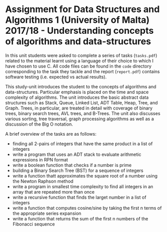 # Assignment for Data Structures and Algorithms 1 (University of Malta) 2017/18 - Understanding concepts of algorithms and data-structures

In this unit students were asked to complete a series of tasks (`tasks.pdf`) related to the material learnt using a language of their choice to which I have chosen to use C. All code files can be found in the `code` directory corresponding to the task they tackle and the report (`report.pdf`) contains software testing (i.e. expected vs actual results). 

This study-unit introduces the student to the concepts of algorithms and data-structures. Particular emphasis is placed on the time and space complexity of algorithms. The unit introduces the basic abstract data structures such as Stack, Queue, Linked List, ADT Table, Heap, Tree, and Graph. Trees, in particular, are treated in detail with coverage of binary trees, binary search trees, AVL trees, and B-Trees. The unit also discusses various sorting, tree traversal, graph processing algorithms as well as a discussion of the Big O notation.

A brief overview of the tasks are as follows:
<ul>
<li>finding all 2-pairs of integers that have the same product in a list of integers</li>
<li>write a program that uses an ADT stack to evaluate arithmetic expressions in RPN format</li>
<li>write a boolean function that checks if a number is prime</li>
<li>building a Binary Search Tree (BST) for a sequence of integers</li>
<li>write a function thatt approximates the square root of a number using the Newton Raphson method</li>
<li>write a program in smallest time complexity to find all integers in an array that are repeated more than once</li>
<li>write a recursive function that finds the larget number in a list of integers</li>
<li>write a function that computes cosine/sine by taking the first n terms of the appropriate series expansion</li>
<li>write a function that returns the sum of the first n numbers of the Fibonacci sequence</li>
</ul>
